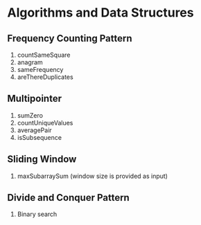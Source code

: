 # Algorithms and Data Structures

## Frequency Counting Pattern
1. countSameSquare
2. anagram
3. sameFrequency
4. areThereDuplicates

## Multipointer
1. sumZero
2. countUniqueValues
3. averagePair
4. isSubsequence

## Sliding Window
1. maxSubarraySum (window size is provided as input)

## Divide and Conquer Pattern
1. Binary search